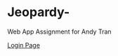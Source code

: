 # Jeopardy-
Web App Assignment for Andy Tran

[Login Page](https://andytt.github.io/Jeopardy-/src/login.html)
